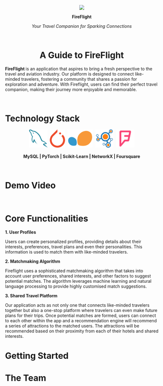 <p align="center">
    <img src = "https://github.com/howllian27/FireFlight/assets/67510209/6e7fb075-55a1-4071-8699-800c75aebe9e" style="vertical-align:middle" width="400">
</p>
<p align="center">
  <b>FireFlight</b>
</p>

<p align="center">
  <i>Your Travel Companion for Sparking Connections</i>
</p>
<p>&nbsp;</p>
<h1 align="center"> A Guide to FireFlight </h1>
<p> <b> FireFlight </b>  is an application that aspires to bring a fresh perspective to the travel and aviation industry. Our platform is designed to connect like-minded travelers, fostering a community that shares a passion for exploration and adventure. With Fireflight, users can find their perfect travel companion, making their journey more enjoyable and memorable. </p>
<p>&nbsp;</p>
<h1> Technology Stack </h1>
<div align="center">
<p align="center">
  <kbd>
      <img height="60" src="./assets/mysql.png">
  </kbd>
  <kbd>
      <img height="60" src="./assets/pytorch.png">
  </kbd>
  <kbd>
      <img height="60" src="./assets/scikit-learn.png">
  </kbd>
  <kbd>
      <img height="60" src="./assets/networkX.png">
  </kbd>
  <kbd>
      <img height="60" src="./assets/foursquare.png">
  </kbd>
  <br></br>
  <b> MySQL | PyTorch | Scikit-Learn | NetworkX | Foursquare </b>
</p>
</div>
<p>&nbsp;</p>
<h1> Demo Video </h1>
<p>&nbsp;</p>
<h1> Core Functionalities </h1>
<p><b>1. User Profiles</b></p>
<p>Users can create personalized profiles, providing details about their interests, preferences, travel plans and even their personalities. This information is used to match them with like-minded travelers.</p>
<p><b>2. Matchmaking Algorithm</b></p>
<p>Fireflight uses a sophisticated matchmaking algorithm that takes into account user preferences, shared interests, and other factors to suggest potential matches. The algorithm leverages machine learning and natural language processing to provide highly customised match suggestions.</p>
<p><b>3. Shared Travel Platform</b></p>
<p>Our application acts as not only one that connects like-minded travelers together but also a one-stop platform where travelers can even make future plans for their trips. Once potential matches are formed, users can connect to each other within the app and a recommendation engine will recommend a series of attractions to the matched users. The attractions will be recommended based on their proximity from each of their hotels and shared interests.</p>
<h1> Getting Started </h1>
<h1> The Team </h1>
